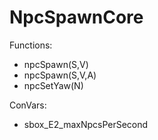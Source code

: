 # NpcSpawnCore
Functions:
<ul>
	<li>npcSpawn(S,V)</li>
	<li>npcSpawn(S,V,A)</li>
	<li>npcSetYaw(N)</li>
</ul>
ConVars:
<ul>
	<li>sbox_E2_maxNpcsPerSecond</li>
</ul>
